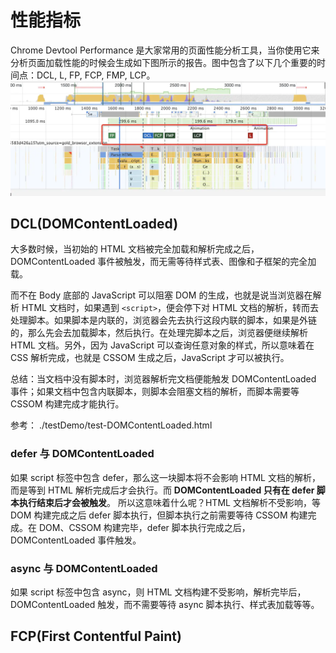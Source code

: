 # 性能指标

Chrome Devtool Performance 是大家常用的页面性能分析工具，当你使用它来分析页面加载性能的时候会生成如下图所示的报告。图中包含了以下几个重要的时间点：DCL, L, FP, FCP, FMP, LCP。
![](../img/performanceTime.png)

## DCL(DOMContentLoaded)

大多数时候，当初始的 HTML 文档被完全加载和解析完成之后，DOMContentLoaded 事件被触发，而无需等待样式表、图像和子框架的完全加载。

而不在 Body 底部的 JavaScript 可以阻塞 DOM 的生成，也就是说当浏览器在解析 HTML 文档时，如果遇到 `<script>`，便会停下对 HTML 文档的解析，转而去处理脚本。如果脚本是内联的，浏览器会先去执行这段内联的脚本，如果是外链的，那么先会去加载脚本，然后执行。在处理完脚本之后，浏览器便继续解析 HTML 文档。另外，因为 JavaScript 可以查询任意对象的样式，所以意味着在 CSS 解析完成，也就是 CSSOM 生成之后，JavaScript 才可以被执行。

总结：当文档中没有脚本时，浏览器解析完文档便能触发 DOMContentLoaded 事件；如果文档中包含内联脚本，则脚本会阻塞文档的解析，而脚本需要等 CSSOM 构建完成才能执行。

参考： ./testDemo/test-DOMContentLoaded.html

### defer 与 DOMContentLoaded

如果 script 标签中包含 defer，那么这一块脚本将不会影响 HTML 文档的解析，而是等到 HTML 解析完成后才会执行。而 **DOMContentLoaded 只有在 defer 脚本执行结束后才会被触发**。 所以这意味着什么呢？HTML 文档解析不受影响，等 DOM 构建完成之后 defer 脚本执行，但脚本执行之前需要等待 CSSOM 构建完成。在 DOM、CSSOM 构建完毕，defer 脚本执行完成之后，DOMContentLoaded 事件触发。

### async 与 DOMContentLoaded

如果 script 标签中包含 async，则 HTML 文档构建不受影响，解析完毕后，DOMContentLoaded 触发，而不需要等待 async 脚本执行、样式表加载等等。

## FCP(First Contentful Paint)
